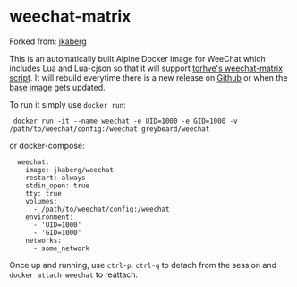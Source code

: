 weechat-matrix
===================

Forked from: [jkaberg](https://github.com/jkaberg/dockerfiles)

This is an automatically built Alpine Docker image for WeeChat which includes Lua and Lua-cjson so that it will support [torhve's weechat-matrix script](https://github.com/torhve/weechat-matrix-protocol-script). It will rebuild everytime there is a new release on [Github](https://github.com/weechat/weechat/releases) or when the [base image](https://hub.docker.com/_/alpine/) gets updated.


To run it simply use ```docker run```:

``` docker run -it --name weechat -e UID=1000 -e GID=1000 -v /path/to/weechat/config:/weechat greybeard/weechat```

or docker-compose:
```
  weechat:
    image: jkaberg/weechat
    restart: always
    stdin_open: true
    tty: true
    volumes:
      - /path/to/weechat/config:/weechat
    environment:
      - 'UID=1000'
      - 'GID=1000'
    networks:
      - some_network
```

Once up and running, use ```ctrl-p```, ```ctrl-q``` to detach from the session and ```docker attach weechat``` to reattach.